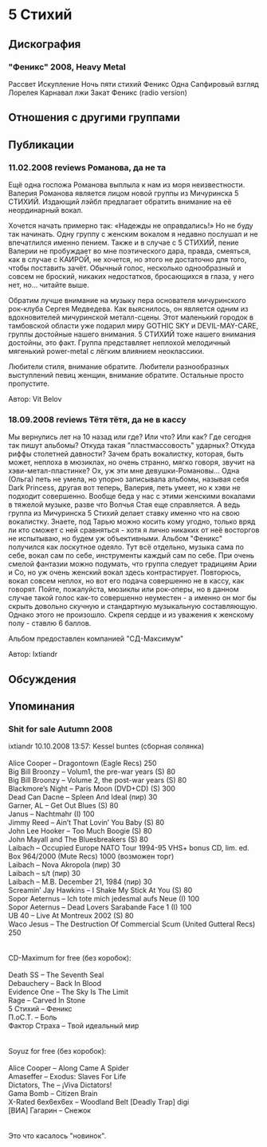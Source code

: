 # 5 Стихий



## Дискография

### "Феникс" 2008, Heavy Metal

Рассвет 
Искупление 
Ночь пяти стихий 
Феникс 
Одна 
Сапфировый взгляд 
Лорелея 
Карнавал лжи 
Закат 
Феникс (radio version)


## Отношения с другими группами


## Публикации

### 11.02.2008 reviews Романова, да не та

<P>Ещё одна госпожа Романова выплыла к нам из моря неизвестности. Валерия Романова является лицом новой группы из Мичуринска 5 СТИХИЙ. Издающий лэйбл предлагает обратить внимание на её неординарный вокал.</P>
<P>Хочется начать примерно так: «Надежды не оправдались!» Но не буду так начинать. Одну группу с женским вокалом я недавно послушал и не впечатлился именно пением. Также и в случае с 5 СТИХИЙ, пение Валерии не пробуждает во мне поэтического дара, правда, смеяться, как в случае с КАИРОЙ, не хочется, но этого не достаточно для того, чтобы поставить зачёт. Обычный голос, несколько однообразный и совсем не броский, никаких недостатков, бросающихся в глаза, у него нет, но… читайте выше. </P>
<P>Обратим лучше внимание на музыку пера основателя мичуринского рок-клуба Сергея Медведева. Как выяснилось, он является одним из вдохновителей мичуринской металл-сцены. Этот маленький городок в тамбовской области уже подарил миру GOTHIC SKY и DEVIL-MAY-CARE, группы достойные нашего внимания. 5 СТИХИЙ тоже нашего внимания достойны, это факт. Группа представляет неплохой мелодичный мягенький power-metal с лёгким влиянием неоклассики.</P>
<P>Любители стиля, внимание обратите. Любители разнообразных выступлений певиц женщин, внимание обратите. Остальные просто пропустите.</P>
Автор: Vit Belov

### 18.09.2008 reviews Тётя тётя, да не в кассу

<P>Мы вернулись лет на 10 назад или где? Или что? Или как? Где сегодня так пишут альбомы? Откуда такая "пластмассовость" ударных? Откуда риффы столетней давности? Зачем брать вокалистку, которая, быть может, неплоха в мюзиклах, но очень странно, мягко говоря, звучит на хэви-метал-пластинке? Ох, уж эти мне девушки-Романовы... Одна (Ольга) петь не умела, но упорно записывала альбомы, называя себя Dark Princess, другая вот теперь, Валерия, петь умеет, но к хэви не подходит совершенно. Вообще беда у нас с этими женскими вокалами в тяжелой музыке, разве что Волчья Стая еще справляется. А ведь группа из Мичуринска 5 Стихий делает ставку именно что на свою вокалистку. Знаете, под Тарью можно косить кому угодно, только вряд ли кто сможет с ней сравняться - хотя я лично никаких от неё восторгов не испытываю, но будем уж объективными. Альбом "Феникс" получился как лоскутное одеяло. Тут всё отдельно, музыка сама по себе, вокал сам по себе, инструменты каждый сам по себе. При очень смелой фантазии можно подумать, что группа следует традициям Арии и Со, но уж очень женский вокал здесь контрастирует. Повторюсь, вокал совсем неплох, но вот его подача совершенно не в кассу, как говорят. Пойте, пожалуйста, мюзиклы или рок-оперы, но в данном случае такой голос как-то совершенно неуместен - а именно он мог бы скрыть довольно скучную и стандартную музыкальную составляющую. Однако этого не произошло. Скрепя сердце и из уважения к женскому полу - ставлю 6 баллов.</P>
<P>Альбом предоставлен компанией "СД-Максимум"</P>
Автор: Ixtiandr


## Обсуждения


## Упоминания

### Shit for sale Autumn 2008

ixtiandr 10.10.2008 13:57:
Kessel buntes (сборная солянка)<BR><BR>Alice Cooper – Dragontown (Eagle Recs) 250<BR>Big Bill Broonzy – Volum1, the pre-war years (S) 80<BR>Big Bill Broonzy – Volume 2, the post-war years (S) 80<BR>Blackmore’s Night – Paris Moon (DVD+CD) (S) 300<BR>Dead Can Dacne – Spleen And Ideal (пир) 30<BR>Garner, AL – Get Out Blues (S) 80<BR>Janus – Nachtmahr (I) 100<BR>Jimmy Reed – Ain’t That Lovin’ You Baby (S) 80<BR>John Lee Hooker – Too Much Boogie (S) 80<BR>John Mayall and The Bluesbreakers (S)  80<BR>Laibach – Occupied Europe NATO Tour 1994-95 VHS+ bonus CD, lim. ed. Box 964/2000 (Mute Recs) 1000 (возможен торг)<BR>Laibach – Nova Akropola (пир) 30<BR>Laibach – s/t (пир) 30<BR>Laibach – M.B. December 21, 1984 (пир) 30<BR>Screamin’ Jay Hawkins – I Shake My Stick At You (S) 80<BR>Sopor Aeternus – Ich tote mich jedesmal aufs Neue (I) 100<BR>Sopor Aeternus – Dead Lovers Sarabande Face 1 (I) 100<BR>UB 40 – Live At Montreux 2002 (S) 80<BR>Waco Jesus – The Destruction Of Commercial Scum (United Gutteral Recs) 250<BR><BR><BR>CD-Maximum for free (без коробок):<BR><BR>Death SS – The Seventh Seal<BR>Debauchery – Back In Blood<BR>Evidence One – The Sky Is The Limit<BR>Rage – Carved In Stone<BR>5 Стихий – Феникс<BR>П.оС.Т. – Боль<BR>Фактор Страха – Твой идеальный мир<BR><BR><BR>Soyuz for free (без коробок):<BR><BR>Alice Cooper – Along Came A Spider<BR>Amaseffer – Exodus: Slaves For Life<BR>Dictators, The – &#161;Viva Dictators!<BR>Gama Bomb – Citizen Brain<BR>X-Rated 6ex6ex6ex – Woodland Belt [Deadly Trap] digi<BR>[ВИА] Гагарин – Снежок<BR><BR><BR>Это что касалось "новинок".

